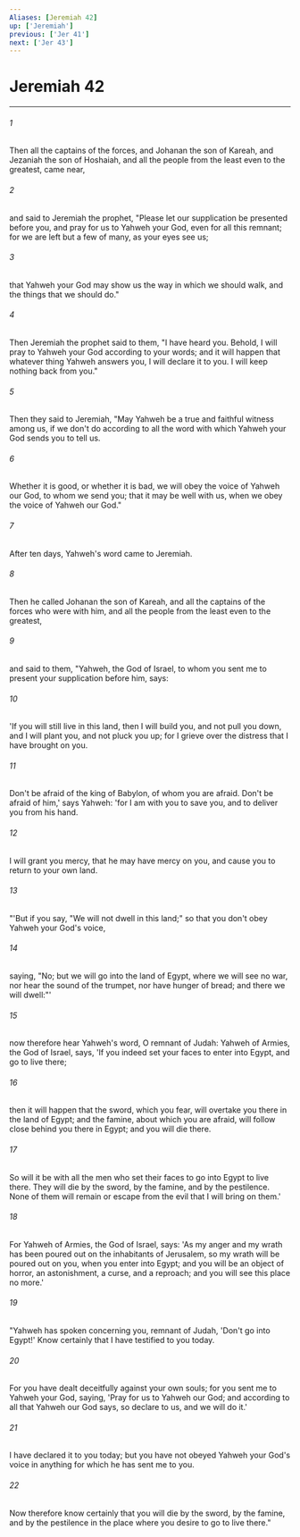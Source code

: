 ```yaml
---
Aliases: [Jeremiah 42]
up: ['Jeremiah']
previous: ['Jer 41']
next: ['Jer 43']
---
```

# Jeremiah 42
***





###### 1 

Then all the captains of the forces, and Johanan the son of Kareah, and Jezaniah the son of Hoshaiah, and all the people from the least even to the greatest, came near, 



###### 2 

and said to Jeremiah the prophet, "Please let our supplication be presented before you, and pray for us to Yahweh your God, even for all this remnant; for we are left but a few of many, as your eyes see us; 



###### 3 

that Yahweh your God may show us the way in which we should walk, and the things that we should do." 



###### 4 

Then Jeremiah the prophet said to them, "I have heard you. Behold, I will pray to Yahweh your God according to your words; and it will happen that whatever thing Yahweh answers you, I will declare it to you. I will keep nothing back from you." 



###### 5 

Then they said to Jeremiah, "May Yahweh be a true and faithful witness among us, if we don't do according to all the word with which Yahweh your God sends you to tell us. 



###### 6 

Whether it is good, or whether it is bad, we will obey the voice of Yahweh our God, to whom we send you; that it may be well with us, when we obey the voice of Yahweh our God." 



###### 7 

After ten days, Yahweh's word came to Jeremiah. 



###### 8 

Then he called Johanan the son of Kareah, and all the captains of the forces who were with him, and all the people from the least even to the greatest, 



###### 9 

and said to them, "Yahweh, the God of Israel, to whom you sent me to present your supplication before him, says: 



###### 10 

'If you will still live in this land, then I will build you, and not pull you down, and I will plant you, and not pluck you up; for I grieve over the distress that I have brought on you. 



###### 11 

Don't be afraid of the king of Babylon, of whom you are afraid. Don't be afraid of him,' says Yahweh: 'for I am with you to save you, and to deliver you from his hand. 



###### 12 

I will grant you mercy, that he may have mercy on you, and cause you to return to your own land. 



###### 13 

"'But if you say, "We will not dwell in this land;" so that you don't obey Yahweh your God's voice, 



###### 14 

saying, "No; but we will go into the land of Egypt, where we will see no war, nor hear the sound of the trumpet, nor have hunger of bread; and there we will dwell:"' 



###### 15 

now therefore hear Yahweh's word, O remnant of Judah: Yahweh of Armies, the God of Israel, says, 'If you indeed set your faces to enter into Egypt, and go to live there; 



###### 16 

then it will happen that the sword, which you fear, will overtake you there in the land of Egypt; and the famine, about which you are afraid, will follow close behind you there in Egypt; and you will die there. 



###### 17 

So will it be with all the men who set their faces to go into Egypt to live there. They will die by the sword, by the famine, and by the pestilence. None of them will remain or escape from the evil that I will bring on them.' 



###### 18 

For Yahweh of Armies, the God of Israel, says: 'As my anger and my wrath has been poured out on the inhabitants of Jerusalem, so my wrath will be poured out on you, when you enter into Egypt; and you will be an object of horror, an astonishment, a curse, and a reproach; and you will see this place no more.' 



###### 19 

"Yahweh has spoken concerning you, remnant of Judah, 'Don't go into Egypt!' Know certainly that I have testified to you today. 



###### 20 

For you have dealt deceitfully against your own souls; for you sent me to Yahweh your God, saying, 'Pray for us to Yahweh our God; and according to all that Yahweh our God says, so declare to us, and we will do it.' 



###### 21 

I have declared it to you today; but you have not obeyed Yahweh your God's voice in anything for which he has sent me to you. 



###### 22 

Now therefore know certainly that you will die by the sword, by the famine, and by the pestilence in the place where you desire to go to live there."

